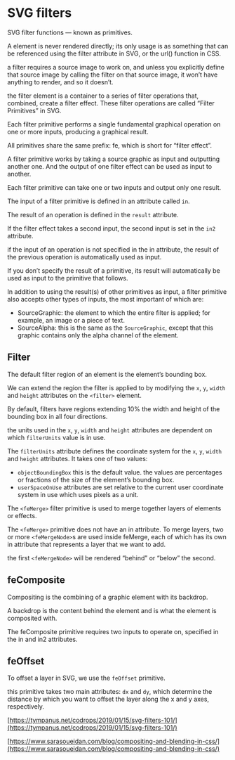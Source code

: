 # SVG filters

SVG filter functions — known as primitives.

A <filter> element is never rendered directly; its only usage is as something that can be referenced using the filter attribute in SVG, or the url() function in CSS. 

a filter requires a source image to work on, and unless you explicitly define that source image by calling the filter on that source image, it won’t have anything to render, and so it doesn’t.

the filter element is a container to a series of filter operations that, combined, create a filter effect. These filter operations are called “Filter Primitives” in SVG.

Each filter primitive performs a single fundamental graphical operation on one or more inputs, producing a graphical result.

All primitives share the same prefix: fe, which is short for “filter effect”.

A filter primitive works by taking a source graphic as input and outputting another one.
And the output of one filter effect can be used as input to another.

Each filter primitive can take one or two inputs and output only one result. 

The input of a filter primitive is defined in an attribute called `in`.

The result of an operation is defined in the `result` attribute.

If the filter effect takes a second input, the second input is set in the `in2` attribute.

if the input of an operation is not specified in the in attribute, the result of the previous operation is automatically used as input.

If you don’t specify the result of a primitive, its result will automatically be used as input to the primitive that follows.

In addition to using the result(s) of other primitives as input, a filter primitive also accepts other types of inputs, the most important of which are:

- SourceGraphic: the element to which the entire filter is applied; for example, an image or a piece of text.
- SourceAlpha: this is the same as the `SourceGraphic`, except that this graphic contains only the alpha channel of the element. 

## Filter

The default filter region of an element is the element’s bounding box.

We can extend the region the filter is applied to by modifying the `x`, `y`, `width` and `height` attributes on the `<filter>` element.

By default, filters have regions extending 10% the width and height of the bounding box in all four directions.

the units used in the `x`, `y`, `width` and `height` attributes are dependent on which `filterUnits` value is in use.

The `filterUnits` attribute defines the coordinate system for the `x`, `y`, `width` and `height` attributes. It takes one of two values:

- `objectBoundingBox` this is the default value.  the values are percentages or fractions of the size of the element’s bounding box. 
- `userSpaceOnUse` attributes are set relative to the current user coordinate system in use which uses pixels as a unit.

The `<feMerge>` filter primitive is used to merge together layers of elements or effects.

The `<feMerge>` primitive does not have an in attribute. To merge layers, two or more `<feMergeNode>`s are used inside feMerge, each of which has its own in attribute that represents a layer that we want to add.

the first `<feMergeNode>` will be rendered “behind” or “below” the second. 

## feComposite

Compositing is the combining of a graphic element with its backdrop.

A backdrop is the content behind the element and is what the element is composited with.

The feComposite primitive requires two inputs to operate on, specified in the in and in2 attributes.


## feOffset

To offset a layer in SVG, we use the `feOffset` primitive.

this primitive takes two main attributes: `dx` and `dy`, which determine the distance by which you want to offset the layer along the x and y axes, respectively.



[https://tympanus.net/codrops/2019/01/15/svg-filters-101/](https://tympanus.net/codrops/2019/01/15/svg-filters-101/)

[https://www.sarasoueidan.com/blog/compositing-and-blending-in-css/](https://www.sarasoueidan.com/blog/compositing-and-blending-in-css/)